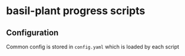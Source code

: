 # basil-plant progress scripts

## Configuration
Common config is stored in `config.yaml` which is loaded by each script
